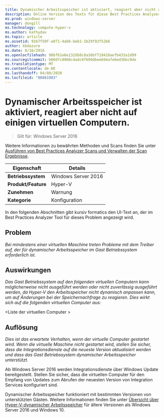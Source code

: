 ```yaml
---
title: Dynamischer Arbeitsspeicher ist aktiviert, reagiert aber nicht auf einigen virtuellen Computern.
description: Online Version des Texts für diese Best Practices Analyzer Regel.
ms.prod: windows-server
manager: dongill
ms.technology: compute-hyper-v
ms.author: kathydav
ms.topic: article
ms.assetid: 91b7f50f-a071-4ab6-beb1-1b29f92f52b6
author: kbdazure
ms.date: 8/16/2016
ms.openlocfilehash: 98bf61e6e132db8c8a16bf719410aefb433a1d99
ms.sourcegitcommit: b00d7c8968c4adc8f699dbee694afe6ed36bc9de
ms.translationtype: MT
ms.contentlocale: de-DE
ms.lasthandoff: 04/08/2020
ms.locfileid: "80861983"
---
```

# <a name="dynamic-memory-is-enabled-but-not-responding-on-some-virtual-machines"></a>Dynamischer Arbeitsspeicher ist aktiviert, reagiert aber nicht auf einigen virtuellen Computern.

>Gilt für: Windows Server 2016

Weitere Informationen zu bewährten Methoden und Scans finden Sie unter [Ausführen von Best Practices Analyzer Scans und Verwalten der Scan Ergebnisse](https://go.microsoft.com/fwlink/p/?LinkID=223177).  
  
|Eigenschaft|Details|  
|-|-|  
|**Betriebssystem**|Windows Server 2016|  
|**Produkt/Feature**|Hyper-V|  
|**Zunehmen**|Warnung|  
|**Kategorie**|Konfiguration|  
  
In den folgenden Abschnitten gibt kursiv formatics den UI-Text an, der im Best Practices Analyzer Tool für dieses Problem angezeigt wird.  
  
## <a name="issue"></a>Problem  
*Bei mindestens einer virtuellen Maschine treten Probleme mit dem Treiber auf, der für dynamischer Arbeitsspeicher im Gast Betriebssystem erforderlich ist.*  
  
## <a name="impact"></a>Auswirkungen  
*Das Gast Betriebssystem auf den folgenden virtuellen Computern kann möglicherweise nicht ausgeführt werden oder nicht zuverlässig ausgeführt werden, da Hyper-V den Arbeitsspeicher nicht dynamisch anpassen kann, um auf Änderungen bei der Speichernachfrage zu reagieren. Dies wirkt sich auf die folgenden virtuellen Computer aus:*  
  
\<Liste der virtuellen Computer >  
  
## <a name="resolution"></a>Auflösung  
*Dies ist das erwartete Verhalten, wenn der virtuelle Computer gestartet wird. Wenn die virtuelle Maschine nicht gestartet wird, stellen Sie sicher, dass die Integrationsdienste auf die neueste Version aktualisiert werden und dass das Gast Betriebssystem dynamischer Arbeitsspeicher unterstützt.*  
  
Ab Windows Server 2016 werden Integrationsdienste über Windows Update bereitgestellt. Stellen Sie sicher, dass die virtuellen Computer für den Empfang von Updates zum Abrufen der neuesten Version von Integration Services konfiguriert sind.  
  
Dynamischer Arbeitsspeicher funktioniert mit bestimmten Versionen von unterstützten Gästen. Weitere Informationen finden Sie unter [Übersicht über Hyper-V-dynamischer Arbeitsspeicher](https://technet.microsoft.com/library/hh831766.aspx) für ältere Versionen als Windows Server 2016 und Windows 10.  
  


